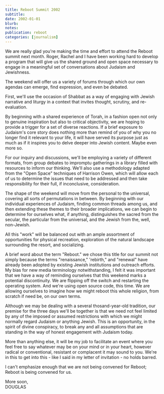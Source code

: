 ```yaml
---
title: Reboot Summit 2002
subtitle: 
date: 2002-01-01
blurb: 
notes: 
publication: reboot
categories: [journalism]
---
```


We are really glad you're making the time and effort to attend the Reboot summit next month. Roger, Rachel and I have been working hard to develop a program that will give us the shared ground and open space necessary to engage in a meaningful set of conversations about Judaism and Jewishness.

The weekend will offer us a variety of forums through which our own agendas can emerge, find expression, and even be debated.

First, we'll use the occasion of Shabbat as a way of engaging with Jewish narrative and liturgy in a context that invites thought, scrutiny, and re-evaluation.

By beginning with a shared experience of Torah, in a fashion open not only to genuine inspiration but also to critical objectivity, we are hoping to provide a trigger for a set of diverse reactions. If a brief exposure to Judaism's core story does nothing more than remind of you of why you no longer find it relevant to your life, it will have served its purpose just as much as if it inspires you to delve deeper into Jewish content. Maybe even more so.

For our inquiry and discussions, we'll be employing a variety of different formats, from group debates to impromptu gatherings in a library filled with resources to inform our thinking. We'll also use a methodology adapted from the "Open Space" techniques of Harrison Owen, which will allow each of us to determine the issues that need to be addressed and then take responsibility for their full, if inconclusive, consideration.

The shape of the weekend will move from the personal to the universal, covering all sorts of permutations in between. By beginning with our individual experiences of Judaism, finding common threads among us, and then extending these themes to their broader implications, we can begin to determine for ourselves what, if anything, distinguishes the sacred from the secular, the particular from the universal, and the Jewish from the, well, non-Jewish.

All this "work" will be balanced out with an ample assortment of opportunities for physical recreation, exploration of the natural landscape surrounding the resort, and socializing.

A brief word about the term "Reboot." we chose this title for our summit not simply because the terms "renaissance," 'rebirth," and "renewal" have already been adopted by existing Jewish institutions and outreach efforts. My bias for new media terminology notwithstanding, I felt it was important that we have a way of reminding ourselves that this weekend marks a potential discontinuity. We are flipping off the switch and restarting the operating system. And we're using open source code, this time. We are allowing ourselves to imagine how we might reboot this whole religion, from scratch if need be, on our own terms.

Although we may be dealing with a several thosand-year-old tradition, our premise for the three days we'll be together is that we need not feel limited by any of the imposed or assumed restrictions with which we might normally regard Judaism or anything Jewish. This is an opportunity, in the spirit of divine conspiracy, to break any and all assumptions that are standing in the way of honest engagement with Judaism today.

More than anything else, it will be my job to facilitate an event where you feel free to say whatever may be on your mind or in your heart, however radical or conventional, resistant or complacent it may sound to you. We're in this to get into this - like I said in my letter of invitation - no holds barred.

I can't emphasize enough that we are not being convened for Reboot; Reboot is being convened for us.

More soon,  
DOUGLAS
